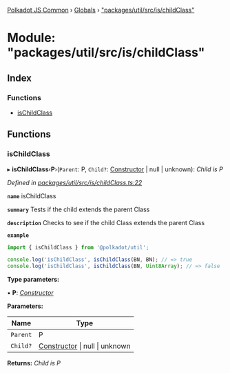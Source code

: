 [Polkadot JS Common](../README.md) › [Globals](../globals.md) › ["packages/util/src/is/childClass"](_packages_util_src_is_childclass_.md)

# Module: "packages/util/src/is/childClass"

## Index

### Functions

* [isChildClass](_packages_util_src_is_childclass_.md#ischildclass)

## Functions

###  isChildClass

▸ **isChildClass**‹**P**›(`Parent`: P, `Child?`: [Constructor](../interfaces/_packages_util_src_types_.constructor.md) | null | unknown): *Child is P*

*Defined in [packages/util/src/is/childClass.ts:22](https://github.com/polkadot-js/common/blob/45c2afae/packages/util/src/is/childClass.ts#L22)*

**`name`** isChildClass

**`summary`** Tests if the child extends the parent Class

**`description`** 
Checks to see if the child Class extends the parent Class

**`example`** 
<BR>

```javascript
import { isChildClass } from '@polkadot/util';

console.log('isChildClass', isChildClass(BN, BN); // => true
console.log('isChildClass', isChildClass(BN, Uint8Array); // => false
```

**Type parameters:**

▪ **P**: *[Constructor](../interfaces/_packages_util_src_types_.constructor.md)*

**Parameters:**

Name | Type |
------ | ------ |
`Parent` | P |
`Child?` | [Constructor](../interfaces/_packages_util_src_types_.constructor.md) &#124; null &#124; unknown |

**Returns:** *Child is P*
